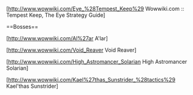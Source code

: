 [http://www.wowwiki.com/Eye_%28Tempest_Keep%29 Wowwiki.com :: Tempest Keep, The Eye Strategy Guide]


==Bosses==

[http://www.wowwiki.com/Al%27ar A'lar]

[http://www.wowwiki.com/Void_Reaver Void Reaver]

[http://www.wowwiki.com/High_Astromancer_Solarian High Astromancer Solarian]

[http://www.wowwiki.com/Kael%27thas_Sunstrider_%28tactics%29 Kael'thas Sunstrider]